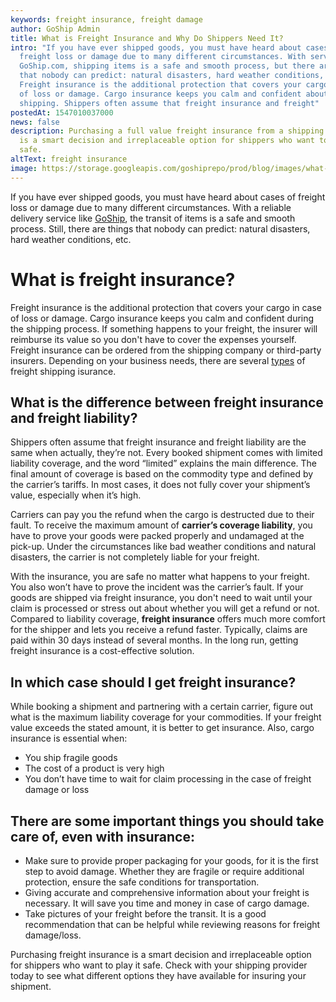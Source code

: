 ```yaml
---
keywords: freight insurance, freight damage
author: GoShip Admin
title: What is Freight Insurance and Why Do Shippers Need It?
intro: "If you have ever shipped goods, you must have heard about cases of
  freight loss or damage due to many different circumstances. With services like
  GoShip.com, shipping items is a safe and smooth process, but there are things
  that nobody can predict: natural disasters, hard weather conditions, etc.
  Freight insurance is the additional protection that covers your cargo in case
  of loss or damage. Cargo insurance keeps you calm and confident about
  shipping. Shippers often assume that freight insurance and freight"
postedAt: 1547010037000
news: false
description: Purchasing a full value freight insurance from a shipping provider
  is a smart decision and irreplaceable option for shippers who want to play it
  safe.
altText: freight insurance
image: https://storage.googleapis.com/goshiprepo/prod/blog/images/what-is-freight-insurance.jpg
---
```

If you have ever shipped goods, you must have heard about cases of freight loss or damage due to many different circumstances. With a reliable delivery service like [GoShip](https://www.goship.com/about-us/), the transit of items is a safe and smooth process. Still, there are things that nobody can predict: natural disasters, hard weather conditions, etc. 



# What is freight insurance?



Freight insurance is the additional protection that covers your cargo in case of loss or damage. Cargo insurance keeps you calm and confident during the shipping process. If something happens to your freight, the insurer will reimburse its value so you don't have to cover the expenses yourself. Freight insurance can be ordered from the shipping company or third-party insurers. Depending on your business needs, there are several [types](https://www.goship.com/posts/an-introduction-to-freight-insurance) of freight shipping isurance. 

## **What is the difference between freight insurance and freight liability?**

Shippers often assume that freight insurance and freight liability are the same when actually, they’re not. Every booked shipment comes with limited liability coverage, and the word “limited” explains the main difference. The final amount of coverage is based on the commodity type and defined by the carrier’s tariffs. In most cases, it does not fully cover your shipment’s value, especially when it’s high. 

Carriers can pay you the refund when the cargo is destructed due to their fault. To receive the maximum amount of **carrier’s coverage liability**, you have to prove your goods were packed properly and undamaged at the pick-up. Under the circumstances like bad weather conditions and natural disasters, the carrier is not completely liable for your freight.

With the insurance, you are safe no matter what happens to your freight. You also won’t have to prove the incident was the carrier’s fault. If your goods are shipped via freight insurance, you don't need to wait until your claim is processed or stress out about whether you will get a refund or not. Compared to liability coverage, **freight insurance** offers much more comfort for the shipper and lets you receive a refund faster. Typically, claims are paid within 30 days instead of several months. In the long run, getting freight insurance is a cost-effective solution. 

## **In which case should I get freight insurance?**

While booking a shipment and partnering with a certain carrier, figure out what is the maximum liability coverage for your commodities. If your freight value exceeds the stated amount, it is better to get insurance. Also, cargo insurance is essential when:

* You ship fragile goods
* The cost of a product is very high
* You don’t have time to wait for claim processing in the case of freight damage or loss

## **There are some important things you should take care of, even with insurance:**

* Make sure to provide proper packaging for your goods, for it is the first step to avoid damage. Whether they are fragile or require additional protection, ensure the safe conditions for transportation.
* Giving accurate and comprehensive information about your freight is necessary. It will save you time and money in case of cargo damage.
* Take pictures of your freight before the transit. It is a good recommendation that can be helpful while reviewing reasons for freight damage/loss.

Purchasing freight insurance is a smart decision and irreplaceable option for shippers who want to play it safe. Check with your shipping provider today to see what different options they have available for insuring your shipment.